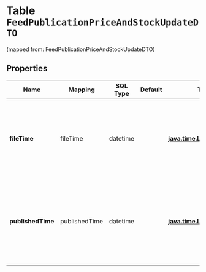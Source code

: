 
# Table `FeedPublicationPriceAndStockUpdateDTO`
(mapped from: FeedPublicationPriceAndStockUpdateDTO)

## Properties
Name | Mapping | SQL Type | Default | Type | Description | Notes
---- | ------- | -------- | ------- | ---- | ----------- | -----
**fileTime** | fileTime | datetime |  | [**java.time.LocalDateTime**](java.time.LocalDateTime.md) | Дата и время, которые магазин указал в прайс-листе.  Формат даты: ISO 8601 со смещением относительно UTC. Например, &#x60;2017-11-21T00:42:42+03:00&#x60;.  |  [optional]
**publishedTime** | publishedTime | datetime |  | [**java.time.LocalDateTime**](java.time.LocalDateTime.md) | Дата и время публикации предложений из прайс-листа на Маркете.  Формат даты: ISO 8601 со смещением относительно UTC. Например, &#x60;2017-11-21T00:42:42+03:00&#x60;.  |  [optional]




